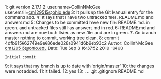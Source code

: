 1: git version 2.17.1
2: user.name+CollinNMcGee user.email=cm129515@ohio.edu
3: It pulls up the Git Manual entry for the command add.
4: It says that I have two untracked files. README.md and answers.md
5: Changes to be committed have new file: README.md. in green. and untracked files still has answers.md in red.
6: README.md and answers.md are now both listed as new file: and are in green.
7: On branch master nothing to commit, working tree clean.
8: commit 4dfb915662749e9e686ede028a0941d6b9eb93c2
Author: CollinNMcGee <cm129515@ohio.edu>
Date:   Tue Sep 3 16:37:52 2019 -0400

    Initial commit
9: it says that my branch is up to date with 'origin/master'
10: the changes were not added.
11: It failed.
12: yes
13: .   ..   .git  .gitignore   README.md
